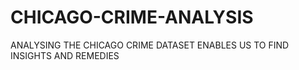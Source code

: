 # CHICAGO-CRIME-ANALYSIS
ANALYSING THE CHICAGO CRIME DATASET ENABLES US TO FIND INSIGHTS  AND REMEDIES  
